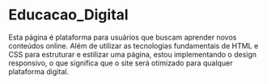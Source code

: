 # Educacao_Digital
Esta página é plataforma para usuários que buscam aprender novos conteúdos online. Além de utilizar as tecnologias fundamentais de HTML e CSS para estruturar e estilizar uma página, estou implementando o design responsivo, o que significa que o site será otimizado para qualquer plataforma digital.
